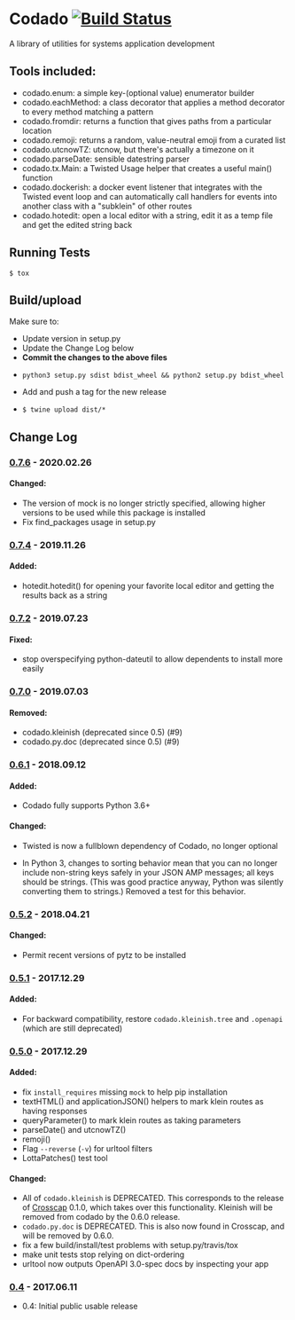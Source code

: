 # Codado [![Build Status](https://travis-ci.org/corydodt/Codado.svg?branch=master)](https://travis-ci.org/corydodt/Codado)
A library of utilities for systems application development

## Tools included:

- codado.enum: a simple key-(optional value) enumerator builder
- codado.eachMethod: a class decorator that applies a method decorator to every
  method matching a pattern
- codado.fromdir: returns a function that gives paths from a particular location
- codado.remoji: returns a random, value-neutral emoji from a curated list
- codado.utcnowTZ: utcnow, but there's actually a timezone on it
- codado.parseDate: sensible datestring parser
- codado.tx.Main: a Twisted Usage helper that creates a useful main() function
- codado.dockerish: a docker event listener that integrates with the Twisted
  event loop and can automatically call handlers for events
  into another class with a "subklein" of other routes
- codado.hotedit: open a local editor with a string, edit it as a temp file and get the edited string back

## Running Tests

```
$ tox
```

## Build/upload

Make sure to:

- Update version in setup.py
- Update the Change Log below
- **Commit the changes to the above files**
- ```
  python3 setup.py sdist bdist_wheel && python2 setup.py bdist_wheel
  ```
- Add and push a tag for the new release
- ```
  $ twine upload dist/*
  ```

## Change Log

### [0.7.6] - 2020.02.26
#### Changed:
  - The version of mock is no longer strictly specified, allowing higher versions to be used while this package is installed
  - Fix find_packages usage in setup.py

### [0.7.4] - 2019.11.26
#### Added:
  - hotedit.hotedit() for opening your favorite local editor and getting the results back as a string

### [0.7.2] - 2019.07.23
#### Fixed:
  - stop overspecifying python-dateutil to allow dependents to install more easily

### [0.7.0] - 2019.07.03
#### Removed:
  - codado.kleinish (deprecated since 0.5) (#9)
  - codado.py.doc (deprecated since 0.5) (#9)

### [0.6.1] - 2018.09.12
#### Added:
  - Codado fully supports Python 3.6+

#### Changed:
  - Twisted is now a fullblown dependency of Codado, no longer optional

  - In Python 3, changes to sorting behavior mean that you can no longer include non-string keys
    safely in your JSON AMP messages; all keys should be strings. (This was good practice anyway,
    Python was silently converting them to strings.) Removed a test for this behavior.

### [0.5.2] - 2018.04.21
#### Changed:
  - Permit recent versions of pytz to be installed

### [0.5.1] - 2017.12.29
#### Added:
  - For backward compatibility, restore `codado.kleinish.tree` and `.openapi` (which are still deprecated)

### [0.5.0] - 2017.12.29
#### Added:
  - fix `install_requires` missing `mock` to help pip installation
  - textHTML() and applicationJSON() helpers to mark klein routes as having
    responses
  - queryParameter() to mark klein routes as taking parameters
  - parseDate() and utcnowTZ()
  - remoji()
  - Flag `--reverse` (`-v`) for urltool filters
  - LottaPatches() test tool
#### Changed:
  - All of `codado.kleinish` is DEPRECATED. This corresponds to the release of [Crosscap] 0.1.0, which takes over this functionality. Kleinish will be removed from codado by the 0.6.0 release.
  - `codado.py.doc` is DEPRECATED. This is also now found in Crosscap, and will be removed by 0.6.0.
  - fix a few build/install/test problems with setup.py/travis/tox
  - make unit tests stop relying on dict-ordering
  - urltool now outputs OpenAPI 3.0-spec docs by inspecting your app

### [0.4] - 2017.06.11
  - 0.4: Initial public usable release

[Crosscap]: https://github.com/corydodt/Crosscap
[0.7.6]: https://github.com/corydodt/Codado/compare/release-0.7.4...release-0.7.6
[0.7.4]: https://github.com/corydodt/Codado/compare/release-0.7.2...release-0.7.4
[0.7.2]: https://github.com/corydodt/Codado/compare/release-0.7.0...release-0.7.2
[0.7.0]: https://github.com/corydodt/Codado/compare/release-0.6.1...release-0.7.0
[0.6.1]: https://github.com/corydodt/Codado/compare/release-0.5.2...release-0.6.1
[0.5.2]: https://github.com/corydodt/Codado/compare/release-0.5.1...release-0.5.2
[0.5.1]: https://github.com/corydodt/Codado/compare/release-0.5.0...release-0.5.1
[0.5.0]: https://github.com/corydodt/Codado/compare/release-0.4.0...release-0.5.0
[0.4]: https://github.com/corydodt/Codado/tree/release-0.4.0
